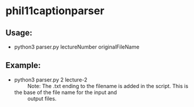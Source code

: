 # phil11captionparser

## Usage:

* python3 parser.py lectureNumber originalFileName

## Example:

* python3 parser.py 2 lecture-2  
&nbsp;&nbsp;&nbsp;&nbsp;&nbsp;&nbsp;&nbsp;&nbsp; Note: The .txt ending to the filename is added in the script. This is the base of the file name for the input and  
&nbsp;&nbsp;&nbsp;&nbsp;&nbsp;&nbsp;&nbsp;&nbsp; output files.

